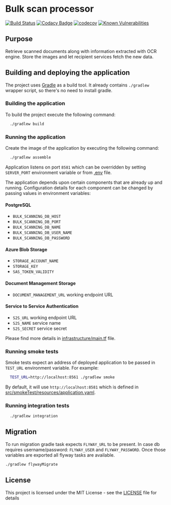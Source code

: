 # Bulk scan processor

[![Build Status](https://travis-ci.org/hmcts/bulk-scan-processor.svg?branch=master)](https://travis-ci.org/hmcts/bulk-scan-processor)
[![Codacy Badge](https://api.codacy.com/project/badge/Grade/958fd3d74a194a0f8b9529cbc012293e)](https://www.codacy.com/app/HMCTS/bulk-scan-processor)
[![codecov](https://codecov.io/gh/hmcts/bulk-scan-processor/branch/master/graph/badge.svg)](https://codecov.io/gh/hmcts/bulk-scan-processor)
[![Known Vulnerabilities](https://snyk.io/test/github/hmcts/bulk-scan-processor/badge.svg)](https://snyk.io/test/github/hmcts/bulk-scan-processor)

## Purpose

Retrieve scanned documents along with information extracted with OCR engine. Store the images and let recipient
services fetch the new data.

## Building and deploying the application

The project uses [Gradle](https://gradle.org) as a build tool. It already contains
`./gradlew` wrapper script, so there's no need to install gradle.

### Building the application

To build the project execute the following command:

```bash
  ./gradlew build
```

### Running the application

Create the image of the application by executing the following command:

```bash
  ./gradlew assemble
```

Application listens on port `8581` which can be overridden by setting `SERVER_PORT` environment variable or from [.env](/.env) file.

The application depends upon certain components that are already up and running.
Configuration details for each component can be changed by passing values in environment variables:

#### PostgreSQL
 * `BULK_SCANNING_DB_HOST`
 * `BULK_SCANNING_DB_PORT`
 * `BULK_SCANNING_DB_NAME`
 * `BULK_SCANNING_DB_USER_NAME`
 * `BULK_SCANNING_DB_PASSWORD`

#### Azure Blob Storage
 * `STORAGE_ACCOUNT_NAME`
 * `STORAGE_KEY`
 * `SAS_TOKEN_VALIDITY`

#### Document Management Storage
 * `DOCUMENT_MANAGEMENT_URL` working endpoint URL

#### Service to Service Authentication
 * `S2S_URL` working endpoint URL
 * `S2S_NAME` service name
 * `S2S_SECRET` service secret

Please find more details in [infrastructure/main.tf](/infrastructure/main.tf) file.

### Running smoke tests

Smoke tests expect an address of deployed application to be passed in `TEST_URL` environment variable. For example:

```bash
  TEST_URL=http://localhost:8561 ./gradlew smoke
```

By default, it will use `http://localhost:8581` which is defined in [src/smokeTest/resources/application.yaml](/src/smokeTest/resources/application.yaml).

### Running integration tests

```bash
  ./gradlew integration
```

## Migration

To run migration gradle task expects `FLYWAY_URL` to be present. In case db requires username/password: `FLYWAY_USER` and `FLYWAY_PASSWORD`. Once those variables are exported all flyway tasks are available.

```bash
./gradlew flywayMigrate
```

## License

This project is licensed under the MIT License - see the [LICENSE](LICENSE) file for details
